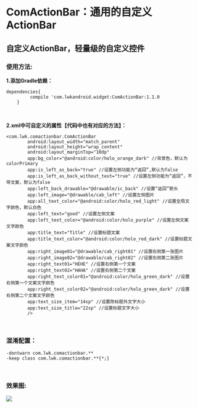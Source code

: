 ComActionBar：通用的自定义ActionBar
====
自定义ActionBar，轻量级的自定义控件
------

### 使用方法:

**1.添加Gradle依赖：**

```
dependencies{
         compile 'com.lwkandroid.widget:ComActionBar:1.1.0
    }
```
<br/>

**2.xml中可自定义的属性【代码中也有对应的方法】：**

```
<com.lwk.comactionbar.ComActionBar
        android:layout_width="match_parent"
        android:layout_height="wrap_content"
        android:layout_marginTop="10dp"
        app:bg_color="@android:color/holo_orange_dark" //背景色，默认为colorPrimary
        app:is_left_as_back="true" //设置左侧功能为“返回”,默认为false
        app:is_left_as_back_without_text="true" //设置左侧功能为“返回”，不带文案，默认为false
        app:left_back_drawable="@drawable/ic_back" //设置“返回”箭头
        app:left_image="@drawable/cab_left" //设置左侧图片
        app:all_text_color="@android:color/holo_red_light" //设置全局文字颜色，默认白色
        app:left_text="good" //设置左侧文案
        app:left_text_color="@android:color/holo_purple" //设置左侧文案文字颜色
        app:title_text="Title" //设置标题文案
        app:title_text_color="@android:color/holo_red_dark" //设置标题文案文字颜色
        app:right_image01="@drawable/cab_right01" //设置右侧第一张图片
        app:right_image02="@drawable/cab_right02" //设置右侧第二张图片
        app:right_text01="HEHE" //设置右侧第一个文案
        app:right_text02="HAHA" //设置右侧第二个文案
        app:right_text_color01="@android:color/holo_green_dark" //设置右侧第一个文案文字颜色
        app:right_text_color02="@android:color/holo_green_dark" //设置右侧第二个文案文字颜色
        app:text_size_item="14sp" //设置除标题外文字大小
        app:text_size_title="22sp" //设置标题文字大小
        />
```
<br/>

### 混淆配置：
```
-dontwarn com.lwk.comactionbar.**
-keep class com.lwk.comactionbar.**{*;}
```
<br/>

### 效果图:
![](https://github.com/Vanish136/ComActionBar/raw/master/screenshoot/cab_sample.jpg)